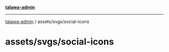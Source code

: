 [**talawa-admin**](../../../README.md)

***

[talawa-admin](../../../README.md) / assets/svgs/social-icons

# assets/svgs/social-icons
